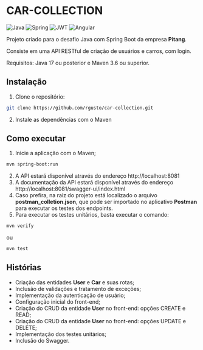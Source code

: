 # CAR-COLLECTION

![Java](https://img.shields.io/badge/java-%23ED8B00.svg?style=for-the-badge&logo=openjdk&logoColor=white)
![Spring](https://img.shields.io/badge/spring-%236DB33F.svg?style=for-the-badge&logo=spring&logoColor=white)
![JWT](https://img.shields.io/badge/JWT-black?style=for-the-badge&logo=JSON%20web%20tokens)
![Angular](https://img.shields.io/badge/Angular-DD0031?style=for-the-badge&logo=angular&logoColor=white)


Projeto criado para o desafio Java com Spring Boot da empresa **Pitang**.

Consiste em uma API RESTful de criação de usuários e carros, com login.

Requisitos: Java 17 ou posterior e Maven 3.6 ou superior.

## Instalação

1. Clone o repositório:

```bash
git clone https://github.com/rgusto/car-collection.git
```

2. Instale as dependências com o Maven

## Como executar

1. Inicie a aplicação com o Maven;
```bash
mvn spring-boot:run
```
2. A API estará disponível através do endereço http://localhost:8081
3. A documentação da API estará disponível através do endereço http://localhost:8081/swagger-ui/index.html
4. Caso prefira, na raiz do projeto está localizado o arquivo **postman_colletion.json**, que pode ser importado no aplicativo **Postman** para executar os testes dos endpoints.
5. Para executar os testes unitários, basta executar o comando:
```bash
mvn verify
```
ou
```bash
mvn test
```
## Histórias

* Criação das entidades **User** e **Car** e suas rotas;
* Inclusão de validações e tratamento de exceções;
* Implementação da autenticação de usuário;
* Configuração inicial do front-end;
* Criação do CRUD da entidade **User** no front-end: opções CREATE e READ;
* Criação do CRUD da entidade **User** no front-end: opções UPDATE e DELETE;
* Implementação dos testes unitários;
* Inclusão do Swagger.